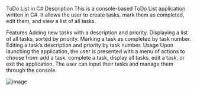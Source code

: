 ToDo List in C#
Description
This is a console-based ToDo List application written in C#. It allows the user to create tasks, mark them as completed, edit them, and view a list of all tasks.

Features
Adding new tasks with a description and priority.
Displaying a list of all tasks, sorted by priority.
Marking a task as completed by task number.
Editing a task’s description and priority by task number.
Usage
Upon launching the application, the user is presented with a menu of actions to choose from: add a task, complete a task, display all tasks, edit a task, or exit the application. The user can input their tasks and manage them through the console.


![image](https://github.com/alexeykrymov/ToDo-List-in-C-/assets/55350467/01d4cf9e-cb9c-400b-af7b-f24fb4d627d5)
